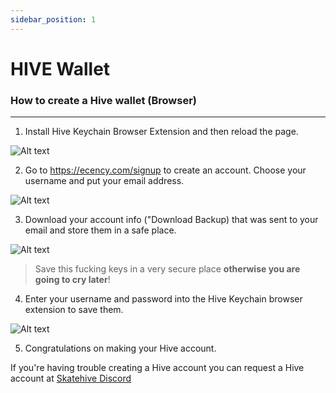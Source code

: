 ```yaml
---
sidebar_position: 1
---
```


# HIVE Wallet 


### How to create a Hive wallet (Browser)
---
1. Install Hive Keychain Browser Extension and then reload the page.

![Alt ​​text](../../src/assets/Hive-Wallet/1.png)

2. Go to https://ecency.com/signup to create an account. Choose your username and put your email address.

![Alt ​​text](../../src/assets/Hive-Wallet/2.png)

3. Download your account info ("Download Backup) that was sent to your email and store them in a safe place.

![Alt ​​text](../../src/assets/Hive-Wallet/3.png)


> Save this fucking keys in a very secure place **otherwise you are going to cry later**!
4. Enter your username and password into the Hive Keychain browser extension to save them.

![Alt ​​text](../../src/assets/Hive-Wallet/4.png)

5. Congratulations on making your Hive account.

If you're having trouble creating a Hive account you can request a Hive account at [Skatehive Discord](discord.gg/skatehive)
